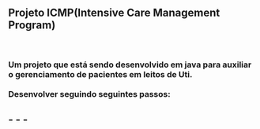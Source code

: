 <h2>Projeto ICMP(Intensive Care Management Program)</h2><br>
<h3>Um projeto que está sendo desenvolvido em java para auxiliar o gerenciamento de pacientes em leitos de Uti.<br><br>
Desenvolver seguindo seguintes passos:</h3>
<h2>
-
-
-
</h2>
